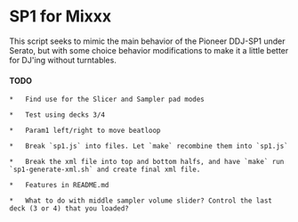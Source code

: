 # SP1 for Mixxx

This script seeks to mimic the main behavior of the Pioneer DDJ-SP1 under Serato,
but with some choice behavior modifications to make it a little better for DJ'ing
without turntables.

#### TODO

    *   Find use for the Slicer and Sampler pad modes

    *   Test using decks 3/4

    *   Param1 left/right to move beatloop

    *   Break `sp1.js` into files. Let `make` recombine them into `sp1.js`

    *   Break the xml file into top and bottom halfs, and have `make` run `sp1-generate-xml.sh` and create final xml file.

    *   Features in README.md

    *   What to do with middle sampler volume slider? Control the last deck (3 or 4) that you loaded?
